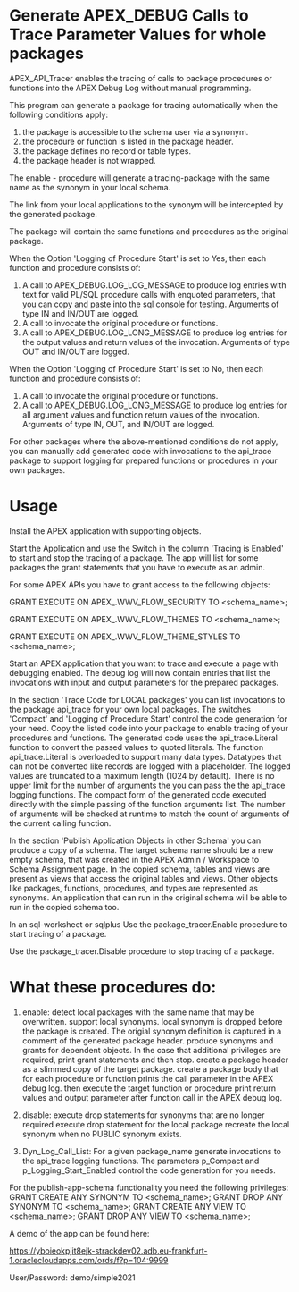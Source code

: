 # Generate APEX_DEBUG Calls to Trace Parameter Values for whole packages

APEX_API_Tracer enables the tracing of calls to package procedures or functions into the APEX Debug Log without manual programming.

This program can generate a package for tracing automatically when the following conditions apply:

  1. the package is accessible to the schema user via a synonym.
  2. the procedure or function is listed in the package header.
  3. the package defines no record or table types.
  4. the package header is not wrapped.

The enable - procedure will generate a tracing-package with the same name as the synonym in your local schema.

The link from your local applications to the synonym will be intercepted by the generated package.

The package will contain the same functions and procedures as the original package.

When the Option 'Logging of Procedure Start' is set to Yes, then each function and procedure consists of:  

 1. A call to APEX_DEBUG.LOG_LOG_MESSAGE to produce log entries with text for valid PL/SQL procedure calls with enquoted parameters, that you can copy and paste into the sql console for testing. Arguments of type IN and IN/OUT are logged.
 2. A call to invocate the original procedure or functions.
 3. A call to APEX_DEBUG.LOG_LONG_MESSAGE to produce log entries for the output values and return values of the invocation. Arguments of type OUT and IN/OUT are logged.

When the Option 'Logging of Procedure Start' is set to No, then each function and procedure consists of:  

1. A call to invocate the original procedure or functions. 
2. A call to APEX_DEBUG.LOG_LONG_MESSAGE to produce log entries for all argument values and function return values of the invocation. Arguments of type IN, OUT, and IN/OUT are logged.

For other packages where the above-mentioned conditions do not apply, you can manually add generated code with invocations to the api_trace package to support logging for prepared functions or procedures in your own packages.

# Usage

Install the APEX application with supporting objects.

Start the Application and use the Switch in the column 'Tracing is Enabled' to start and stop the tracing of a package. 
The app will list for some packages the grant statements that you have to execute as an admin. 

For some APEX APIs you have to grant access to the following objects:

GRANT EXECUTE ON APEX_<version>.WWV_FLOW_SECURITY TO <schema_name>;

GRANT EXECUTE ON APEX_<version>.WWV_FLOW_THEMES TO <schema_name>;

GRANT EXECUTE ON APEX_<version>.WWV_FLOW_THEME_STYLES TO <schema_name>;

Start an APEX application that you want to trace and execute a page with debugging enabled. 
The debug log will now contain entries that list the invocations with input and output parameters for the prepared packages.

In the section 'Trace Code for LOCAL packages' 
  you can list invocations to the package api_trace for your own local packages.
  The switches 'Compact' and 'Logging of Procedure Start' control the code generation for your need.
  Copy the listed code into your package to enable tracing of your procedures and functions.
  The generated code uses the api_trace.Literal function to convert the passed values to quoted literals.
  The function api_trace.Literal is overloaded to support many data types. Datatypes that can not be 
  converted like records are logged with a <datatype x> placeholder. The logged values are truncated to a maximum length (1024 by default).
  There is no upper limit for the number of arguments the you can pass the the api_trace logging functions.
  The compact form of the generated code executed directly with the simple passing of the function arguments list.
  The number of arguments will be checked at runtime to match the count of arguments of the current calling function.
  
In the section 'Publish Application Objects in other Schema' 
  you can produce a copy of a schema.
  The target schema name should be a new empty schema, that was created in the APEX Admin / Workspace to Schema Assignment page.
  In the copied schema, tables and views are present as views that access the original tables and views.
  Other objects like packages, functions, procedures, and types are represented as synonyms.
  An application that can run in the original schema will be able to run in the copied schema too.
  
In an sql-worksheet or sqlplus
Use the package_tracer.Enable procedure to start tracing of a package.

Use the package_tracer.Disable procedure to stop tracing of a package.

# What these procedures do:
1. enable: 
    detect local packages with the same name that may be overwritten.
    support local synonyms. 
        local synonym is dropped before the package is created.
        The origial synonym definition is captured in a comment of the generated package header.
    produce synonyms and grants for dependent objects.
    In the case that additional privileges are required, print grant statements and then stop.
    create a package header as a slimmed copy of the target package.
    create a package body that for each procedure or function
        prints the call parameter in the APEX debug log.
        then execute the target function or procedure 
        print return values and output parameter after function call in the APEX debug log.

3. disable: 
    execute drop statements for synonyms that are no longer required 
    execute drop statement for the local package 
    recreate the local synonym when no PUBLIC synonym exists.

3. Dyn_Log_Call_List:
    For a given package_name generate invocations to the api_trace logging functions. 
    The parameters p_Compact and p_Logging_Start_Enabled control the code generation for you needs.
  
For the publish-app-schema functionality you need the following privileges:
GRANT CREATE ANY SYNONYM TO <schema_name>;
GRANT DROP ANY SYNONYM TO <schema_name>;
GRANT CREATE ANY VIEW TO <schema_name>;
GRANT DROP ANY VIEW TO <schema_name>;

A demo of the app can be found here:

https://yboieokpjit8ejk-strackdev02.adb.eu-frankfurt-1.oraclecloudapps.com/ords/f?p=104:9999

User/Password: demo/simple2021

